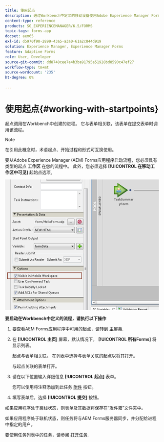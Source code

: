 ```yaml
---
title: 使用起点
description: 通过Workbench中定义的移动设备使用Adobe Experience Manager Forms进程的步骤。
content-type: reference
products: SG_EXPERIENCEMANAGER/6.5/FORMS
topic-tags: forms-app
docset: aem65
exl-id: d5970f90-2899-43a5-a3a0-61a2c844d919
solution: Experience Manager, Experience Manager Forms
feature: Adaptive Forms
role: User, Developer
source-git-commit: dd8748cee7a4b3ba91795a51928bd8590c47ef27
workflow-type: tm+mt
source-wordcount: '235'
ht-degree: 0%

---
```



# 使用起点{#working-with-startpoints}

起点调用在Workbench中创建的进程。 它与表单相关联，该表单在提交表单时调用该流程。

>[!NOTE]
>
>在引用此概念时，术语起点、开始过程和形式可互换使用。

要从Adobe Experience Manager (AEM) Forms应用程序启动流程，您必须具有类型的起点 **工作区** 在您的流程中。 此外，您必须选择 **[!UICONTROL 在移动工作区中可见]** 起始点选项。

![mws_startpoint_select_option](assets/mws_startpoint_select_option.png)

**要启动在Workbench中定义的流程，请执行以下操作**

1. 要查看AEM Forms应用程序中可用的起点，请转到 [主屏幕](../../forms/using/home-screen.md).
1. 在 **[!UICONTROL 主页]** 屏幕，默认情况下， **[!UICONTROL 所有Forms]** 将显示列表。

   起点与表单相关联。 在列表中选择与表单关联的起点以将其打开。

   与起点关联的表单打开。

1. 请在以下位置输入详细信息 **[!UICONTROL 起点]** 表单。

   您可以使用将注释添加到此任务 [附件](../../forms/using/add-attachments.md) 按钮。

1. 填写表单后，选择 **[!UICONTROL 提交]** 按钮。

如果应用程序处于离线状态，则表单及其数据将保存在“发件箱”文件夹中。

如果应用程序处于联机状态，则任务将与AEM Forms服务器同步，并分配给进程中指定的用户。

要使用任务列表中的任务，请参阅 [打开任务](/help/forms/using/open-task.md).
